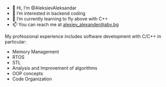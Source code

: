 - 👋 Hi, I’m @AleksievAleksandar
- 👀 I’m interested in backend coding
- 🌱 I’m currently learning to fly above with C++
- 📫 You can reach me at alexiev_alexander@abv.bg

My professional experience includes software development with C/C++ in particular:
- Memory Management
- RTOS
- STL
- Analysis and Improvement of algorithms
- OOP concepts
- Code Organization

<!---
AleksievAleksandar/AleksievAleksandar is a ✨ special ✨ repository because its `README.md` (this file) appears on your GitHub profile.
You can click the Preview link to take a look at your changes.
--->
